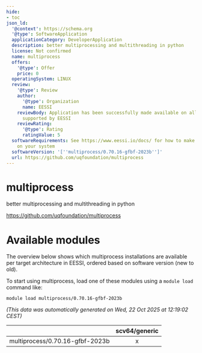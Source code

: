 ```yaml
---
hide:
- toc
json_ld:
  '@context': https://schema.org
  '@type': SoftwareApplication
  applicationCategory: DeveloperApplication
  description: better multiprocessing and multithreading in python
  license: Not confirmed
  name: multiprocess
  offers:
    '@type': Offer
    price: 0
  operatingSystem: LINUX
  review:
    '@type': Review
    author:
      '@type': Organization
      name: EESSI
    reviewBody: Application has been successfully made available on all architectures
      supported by EESSI
    reviewRating:
      '@type': Rating
      ratingValue: 5
  softwareRequirements: See https://www.eessi.io/docs/ for how to make EESSI available
    on your system
  softwareVersion: '[''multiprocess/0.70.16-gfbf-2023b'']'
  url: https://github.com/uqfoundation/multiprocess
---
```


multiprocess
============


better multiprocessing and multithreading in python

https://github.com/uqfoundation/multiprocess
# Available modules


The overview below shows which multiprocess installations are available per target architecture in EESSI, ordered based on software version (new to old).

To start using multiprocess, load one of these modules using a `module load` command like:

```shell
module load multiprocess/0.70.16-gfbf-2023b
```

*(This data was automatically generated on Wed, 22 Oct 2025 at 12:19:02 CEST)*

| |scv64/generic|
| :---: | :---: |
|multiprocess/0.70.16-gfbf-2023b|x|
